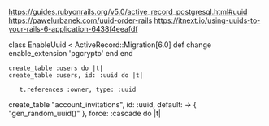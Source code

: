https://guides.rubyonrails.org/v5.0/active_record_postgresql.html#uuid
https://pawelurbanek.com/uuid-order-rails
https://itnext.io/using-uuids-to-your-rails-6-application-6438f4eeafdf

class EnableUuid < ActiveRecord::Migration[6.0]
  def change
    enable_extension 'pgcrypto'
  end
end

    create_table :users do |t|
    create_table :users, id: :uuid do |t|

       t.references :owner, type: :uuid


   create_table "account_invitations", id: :uuid, default: -> { "gen_random_uuid()" }, force: :cascade do |t|
